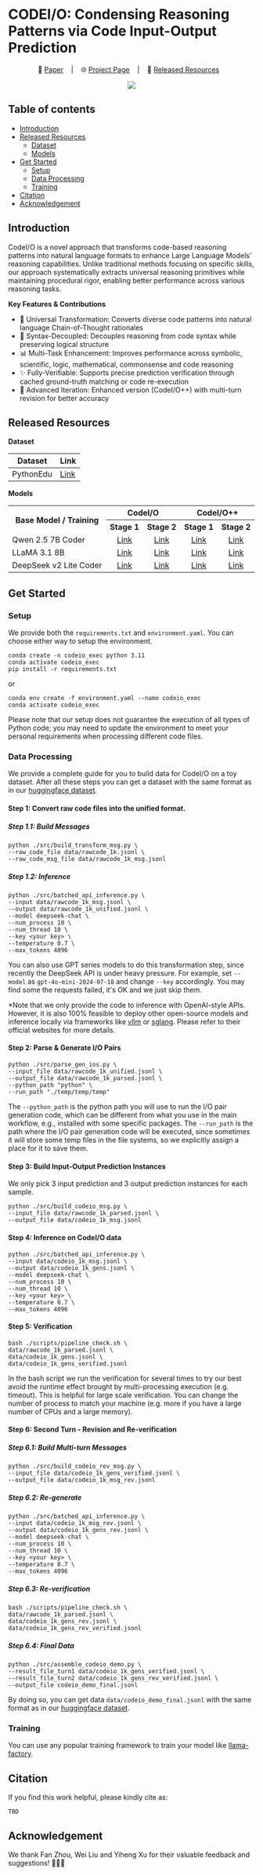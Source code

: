 

# CODEI/O: Condensing Reasoning Patterns via Code Input-Output Prediction

<p align="center">
        📑 <a  href="https://huggingface.co/papers/xxxx.xxxxx" target="_blank">Paper</a> &nbsp&nbsp  </a> | &nbsp&nbsp 🌐 <a href="https://codeio.github.io/" target="_blank">Project Page</a> &nbsp&nbsp | &nbsp&nbsp 💾 <a href="https://huggingface.co/collections/hkust-nlp/codei-o-67a978e28fd926b56a4f55a2" target="_blank"> Released Resources</a> &nbsp&nbsp 
<br>

<p align="center">
    <img src="figures/overview.png" type="image/jpg"/>
<p>

## Table of contents

- [Introduction](#Introduction)
- [Released Resources](#Released-Resources)
  - [Dataset](#Dataset)
  - [Models](#Models)
- [Get Started](#Get-Started)
  - [Setup](#Setup)
  - [Data Processing](#Data-Processing)
  - [Training](#Training)
- [Citation](#Citation)
- [Acknowledgement](#Acknowledgement)

## Introduction
CodeI/O is a novel approach that transforms code-based reasoning patterns into natural language formats to enhance Large Language Models' reasoning capabilities. Unlike traditional methods focusing on specific skills, our approach systematically extracts universal reasoning primitives while maintaining procedural rigor, enabling better performance across various reasoning tasks.

**Key Features & Contributions**
- 🔄 Universal Transformation: Converts diverse code patterns into natural language Chain-of-Thought rationales
- 🧠 Syntax-Decoupled: Decouples reasoning from code syntax while preserving logical structure
- 📊 Multi-Task Enhancement: Improves performance across symbolic, scientific, logic, mathematical, commonsense and code reasoning
- ✨ Fully-Verifiable: Supports precise prediction verification through cached ground-truth matching or code re-execution
- 🚀 Advanced Iteration: Enhanced version (CodeI/O++) with multi-turn revision for better accuracy

## Released Resources

**Dataset**

|Dataset|Link|
|-|-|
|PythonEdu|[Link](https://huggingface.co/datasets/hkust-nlp/CodeIO-Pyedu-Reasoning)|



**Models**
<table>
    <tr>
        <th rowspan="2">Base Model / Training</th>
        <th colspan="2">CodeI/O</th>
        <th colspan="2">CodeI/O++</th>
    </tr>
    <tr>
        <th>Stage 1</th>
        <th>Stage 2</th>
        <th>Stage 1</th>
        <th>Stage 2</th>
    </tr>
    <tr>
        <td>Qwen 2.5 7B Coder</td>
        <!-- <td style="background-color: #e6f3ff; text-align: center; vertical-align: middle;"><a href="https://huggingface.co/hkust-nlp/qwen2.5-7b-coder_codeio_stage1">Link</a></td> -->
        <td style="text-align: center; vertical-align: middle;"><a href="https://huggingface.co/hkust-nlp/qwen2.5-7b-coder_codeio_stage1">Link</a></td>
        <td style="text-align: center; vertical-align: middle;"><a href="https://huggingface.co/hkust-nlp/qwen2.5-7b-coder_codeio">Link</a></td>
        <td style="text-align: center; vertical-align: middle;"><a href="https://huggingface.co/hkust-nlp/qwen2.5-7b-coder_codeio_pp_stage1">Link</a></td>
        <td style="text-align: center; vertical-align: middle;"><a href="https://huggingface.co/hkust-nlp/qwen2.5-7b-coder_codeio_pp">Link</a></td>
    </tr>
    <tr>
        <td>LLaMA 3.1 8B</td>
        <td style="text-align: center; vertical-align: middle;"><a href="https://huggingface.co/hkust-nlp/llama3.1-8b_codeio_stage1">Link</a></td>
        <td style="text-align: center; vertical-align: middle;"><a href="https://huggingface.co/hkust-nlp/llama3.1-8b_codeio">Link</a></td>
        <td style="text-align: center; vertical-align: middle;"><a href="https://huggingface.co/hkust-nlp/llama3.1-8b_codeio_pp_stage1">Link</a></td>
        <td style="text-align: center; vertical-align: middle;"><a href="https://huggingface.co/hkust-nlp/llama3.1-8b_codeio_pp">Link</a></td>
    </tr>
    <tr>
        <td>DeepSeek v2 Lite Coder</td>
        <td style="text-align: center; vertical-align: middle;"><a href="https://huggingface.co/hkust-nlp/dsv2-lite-coder_codeio_stage1">Link</a></td>
        <td style="text-align: center; vertical-align: middle;"><a href="https://huggingface.co/hkust-nlp/dsv2-lite-coder_codeio">Link</a></td>
        <td style="text-align: center; vertical-align: middle;"><a href="https://huggingface.co/hkust-nlp/dsv2-lite-coder_codeio_pp_stage1">Link</a></td>
        <td style="text-align: center; vertical-align: middle;"><a href="https://huggingface.co/hkust-nlp/dsv2-lite-coder_codeio_pp">Link</a></td>
    </tr>
</table>


## Get Started

### Setup

We provide both the `requirements.txt` and `environment.yaml`. You can choose either way to setup the environment.
```
conda create -n codeio_exec python 3.11
conda activate codeio_exec
pip install -r requirements.txt
```
or
```
conda env create -f environment.yaml --name codeio_exec
conda activate codeio_exec
```
Please note that our setup does not guarantee the execution of all types of Python code; you may need to update the environment to meet your personal requirements when processing different code files.

### Data Processing

We provide a complete guide for you to build data for CodeI/O on a toy dataset. After all these steps you can get a dataset with the same format as in our [huggingface dataset](https://huggingface.co/datasets/hkust-nlp/CodeIO-Pyedu-Reasoning).

#### Step 1: Convert raw code files into the unified format.

##### Step 1.1: Build Messages
```
python ./src/build_transform_msg.py \
--raw_code_file data/rawcode_1k.jsonl \
--raw_code_msg_file data/rawcode_1k_msg.jsonl
```
##### Step 1.2: Inference
```
python ./src/batched_api_inference.py \
--input data/rawcode_1k_msg.jsonl \
--output data/rawcode_1k_unified.jsonl \
--model deepseek-chat \
--num_process 10 \
--num_thread 10 \
--key <your key> \
--temperature 0.7 \
--max_tokens 4096
```
You can also use GPT series models to do this transformation step, since recently the DeepSeek API is under heavy pressure. For example, set `--model` as `gpt-4o-mini-2024-07-18​` and change `--key` accordingly.
You may find some the requests failed, it's OK and we just skip them.

*Note that we only provide the code to inference with OpenAI-style APIs. However, it is also 100\% feasible to deploy other open-source models and inference locally via frameworks like [vllm](https://github.com/vllm-project/vllm) or [sglang](https://github.com/sgl-project/sglang). Please refer to their official websites for more details.
#### Step 2: Parse & Generate I/O Pairs
```
python ./src/parse_gen_ios.py \
--input_file data/rawcode_1k_unified.jsonl \
--output_file data/rawcode_1k_parsed.jsonl \
--python_path "python" \
--run_path "./temp/temp/temp"
```
The `--python_path` is the python path you will use to run the I/O pair generation code, which can be different from what you use in the main workflow, e.g., installed with some specific packages. The `--run_path` is the path where the I/O pair generation code will be executed, since sometimes it will store some temp files in the file systems, so we explicitly assign a place for it to save them.

#### Step 3: Build Input-Output Prediction Instances
We only pick 3 input prediction and 3 output prediction instances for each sample.
```
python ./src/build_codeio_msg.py \
--input_file data/rawcode_1k_parsed.jsonl \
--output_file data/codeio_1k_msg.jsonl
```

#### Step 4: Inference on CodeI/O data
```
python ./src/batched_api_inference.py \
--input data/codeio_1k_msg.jsonl \
--output data/codeio_1k_gens.jsonl \
--model deepseek-chat \
--num_process 10 \
--num_thread 10 \
--key <your key> \
--temperature 0.7 \
--max_tokens 4096
```
#### Step 5: Verification
```
bash ./scripts/pipeline_check.sh \
data/rawcode_1k_parsed.jsonl \
data/codeio_1k_gens.jsonl \
data/codeio_1k_gens_verified.jsonl
```
In the bash script we run the verification for several times to try our best avoid the runtime effect brought by multi-processing execution (e.g. timeout). This is helpful for large scale verification. You can change the number of process to match your machine (e.g. more if you have a large number of CPUs and a large memory).

#### Step 6: Second Turn - Revision and Re-verification
##### Step 6.1: Build Multi-turn Messages
```
python ./src/build_codeio_rev_msg.py \
--input_file data/codeio_1k_gens_verified.jsonl \
--output_file data/codeio_1k_msg_rev.jsonl
```
##### Step 6.2: Re-generate
```
python ./src/batched_api_inference.py \
--input data/codeio_1k_msg_rev.jsonl \
--output data/codeio_1k_gens_rev.jsonl \
--model deepseek-chat \
--num_process 10 \
--num_thread 10 \
--key <your key> \
--temperature 0.7 \
--max_tokens 4096
```
##### Step 6.3: Re-verification
```
bash ./scripts/pipeline_check.sh \
data/rawcode_1k_parsed.jsonl \
data/codeio_1k_gens_rev.jsonl \
data/codeio_1k_gens_rev_verified.jsonl
```
##### Step 6.4: Final Data
```
python ./src/assemble_codeio_demo.py \
--result_file_turn1 data/codeio_1k_gens_verified.jsonl \
--result_file_turn2 data/codeio_1k_gens_rev_verified.jsonl \
--output_file codeio_demo_final.jsonl
```
By doing so, you can get data `data/codeio_demo_final.jsonl` with the same format as in our [huggingface dataset](https://huggingface.co/datasets/hkust-nlp/CodeIO-Pyedu-Reasoning).

### Training
You can use any popular training framework to train your model like [llama-factory](https://github.com/hiyouga/LLaMA-Factory). 

## Citation
If you find this work helpful, please kindly cite as:
```
TBD
```

## Acknowledgement
We thank Fan Zhou, Wei Liu and Yiheng Xu for their valuable feedback and suggestions! 🤗🤗🤗